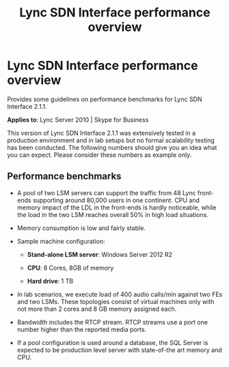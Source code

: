 ﻿---
title: Lync SDN Interface performance overview
TOCTitle: Lync SDN Interface performance overview
ms:assetid: 2ba10414-fcc4-40be-b87e-dc52f517c626
ms:mtpsurl: https://msdn.microsoft.com/library/Dn912667(v=office.15)
ms:contentKeyID: 64126837
ms.date: 03/04/2016
mtps_version: v=office.15
---

# Lync SDN Interface performance overview

Provides some guidelines on performance benchmarks for Lync SDN Interface 2.1.1.

**Applies to**: Lync Server 2010 | Skype for Business

This version of Lync SDN Interface 2.1.1 was extensively tested in a production environment and in lab setups but no formal scalability testing has been conducted. The following numbers should give you an idea what you can expect. Please consider these numbers as example only.

## Performance benchmarks

- A pool of two LSM servers can support the traffic from 48 Lync front-ends supporting around 80,000 users in one continent. CPU and memory impact of the LDL in the front-ends is hardly noticeable, while the load in the two LSM reaches overall 50% in high load situations.

- Memory consumption is low and fairly stable.

- Sample machine configuration:
    
   - **Stand-alone LSM server**: Windows Server 2012 R2
    
   - **CPU**: 8 Cores, 8GB of memory
    
   - **Hard drive**: 1 TB

- In lab scenarios, we execute load of 400 audio calls/min against two FEs and two LSMs. These topologies consist of virtual machines only with not more than 2 cores and 8 GB memory assigned each.

- Bandwidth includes the RTCP stream. RTCP streams use a port one number higher than the reported media ports.

- If a pool configuration is used around a database, the SQL Server is expected to be production level server with state-of-the art memory and CPU.

